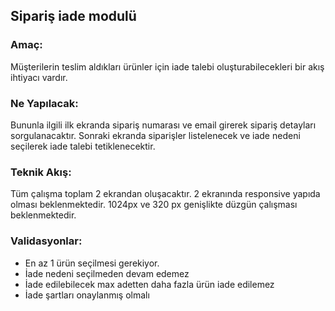 ## Sipariş iade modulü ##


### Amaç: ###

Müşterilerin teslim aldıkları ürünler için iade talebi oluşturabilecekleri bir akış ihtiyacı vardır.

### Ne Yapılacak: ###

Bununla ilgili ilk ekranda sipariş numarası ve email girerek sipariş detayları sorgulanacaktır.
Sonraki ekranda siparişler listelenecek ve iade nedeni seçilerek iade talebi tetiklenecektir.

### Teknik Akış: ###

Tüm çalışma toplam 2 ekrandan oluşacaktır. 2 ekranında responsive yapıda olması
beklenmektedir. 1024px ve 320 px genişlikte düzgün çalışması beklenmektedir.

### Validasyonlar: ###

* En az 1 ürün seçilmesi gerekiyor.
* İade nedeni seçilmeden devam edemez
* İade edilebilecek max adetten daha fazla ürün iade edilemez
* İade şartları onaylanmış olmalı


